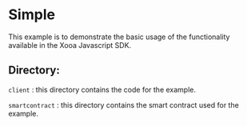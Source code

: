 # Simple 

This example is to demonstrate the basic usage of the functionality available in the Xooa Javascript SDK.

## Directory:

``client`` : this directory contains the code for the example.

``smartcontract`` : this directory contains the smart contract used for the example. 


